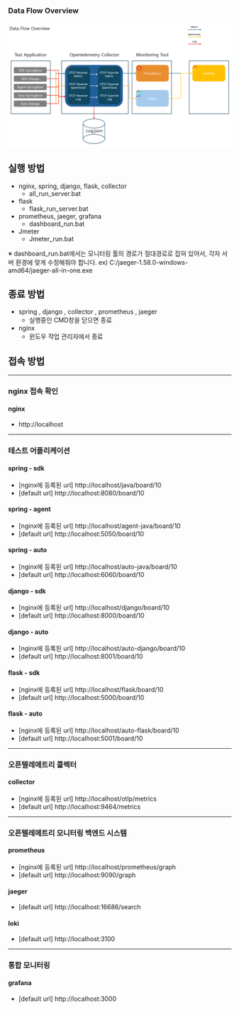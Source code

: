

### Data Flow Overview
![data-flow-overview.png](/application/data-flow-overview.png)

## 실행 방법
- nginx, spring, django, flask, collector
  - all_run_server.bat
- flask
  - flask_run_server.bat
- prometheus, jaeger, grafana
  - dashboard_run.bat
- Jmeter
  - Jmeter_run.bat

※ dashboard_run.bat에서는 모니터링 툴의 경로가 절대경로로 잡혀 있어서, 각자 서버 환경에 맞게 수정해줘야 합니다.
ex) C:/jaeger-1.58.0-windows-amd64/jaeger-all-in-one.exe


## 종료 방법
- spring , django , collector , prometheus , jaeger
    - 실행중인 CMD창을 닫으면 종료
- nginx
    - 윈도우 작업 관리자에서 종료


## 접속 방법
---
### nginx 접속 확인
#### nginx
- http://localhost

---
### 테스트 어플리케이션
#### spring - sdk
- [nginx에 등록된 url] http://localhost/java/board/10
- [default url] http://localhost:8080/board/10

#### spring - agent
- [nginx에 등록된 url] http://localhost/agent-java/board/10
- [default url] http://localhost:5050/board/10

#### spring - auto
- [nginx에 등록된 url] http://localhost/auto-java/board/10
- [default url] http://localhost:6060/board/10

#### django - sdk
- [nginx에 등록된 url] http://localhost/django/board/10
- [default url] http://localhost:8000/board/10

#### django - auto
- [nginx에 등록된 url] http://localhost/auto-django/board/10
- [default url] http://localhost:8001/board/10
 
#### flask - sdk
- [nginx에 등록된 url] http://localhost/flask/board/10
- [default url] http://localhost:5000/board/10

#### flask - auto
- [nginx에 등록된 url] http://localhost/auto-flask/board/10
- [default url] http://localhost:5001/board/10

---
### 오픈텔레메트리 콜렉터
#### collector
- [nginx에 등록된 url] http://localhost/otlp/metrics
- [default url] http://localhost:9464/metrics

--- 
### 오픈텔레메트리 모니터링 백엔드 시스템
#### prometheus
- [nginx에 등록된 url] http://localhost/prometheus/graph
- [default url] http://localhost:9090/graph

#### jaeger
- [default url] http://localhost:16686/search

#### loki
- [default url] http://localhost:3100 

---
### 통합 모니터링
#### grafana
- [default url] http://localhost:3000 
